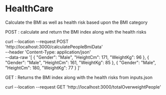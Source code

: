 # HealthCare
Calculate the BMI as well as health risk based upon the BMI category


POST : calculate and return the BMI index along with the health risks

curl --location --request POST 'http://localhost:3000/calculatePeopleBmiData' \
--header 'Content-Type: application/json' \
--data-raw '[
  {
    "Gender": "Male",
    "HeightCm": 171,
    "WeightKg": 96
  },
  {
    "Gender": "Male",
    "HeightCm": 161,
    "WeightKg": 85
  },
  {
    "Gender": "Male",
    "HeightCm": 180,
    "WeightKg": 77
  }
]'

GET : Returns the BMI index along with the health risks from inputs.json

curl --location --request GET 'http://localhost:3000/totalOverweightPeople'
